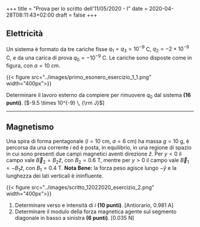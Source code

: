 +++
title = "Prova per lo scritto dell'11/05/2020 - I"
date = 2020-04-28T08:11:43+02:00
draft = false
+++

## Elettricità

Un sistema è formato da tre cariche fisse $q_1 = q_3 = 10^{-9}$ C, $q_2 = -2 \times 10^{-9}$ C, e da una carica di prova $q_0 = -10^{-9}$ C. Le cariche sono disposte come in figura, con $a = 10$ cm.

{{< figure src="../images/primo_esonero_esercizio_1_1.png"  width="400px">}}

Determinare il lavoro esterno da compiere per rimuovere $q_0$ dal sistema **(16 punti)**. [$-9.5 \times 10^{-9} \, {\rm J}$]

---

## Magnetismo

Una spira di forma pentagonale ($l = 10$ cm, $a = 6$ cm) ha massa $g = 10$ g, è percorsa da una corrente $i$ ed è posta, in equilibrio, in una regione di spazio in cui sono presenti due campi magnetici aventi direzione $\hat{z}$. Per $y < 0$ il campo vale $\vec{B}_2 = B_2 \hat{z}$, con $B_2 = 0.6$ T, mentre per $y > 0$ il campo vale $\vec{B}_1 = -B_1 \hat{z}$, con $B_1 = 0.4$ T. **Nota Bene:** la forza peso agisce lungo $-\hat{y}$ e la lunghezza dei lati verticali è ininfluente.

{{< figure src="../images/scritto_12022020_esercizio_2.png"  width="400px">}}

1. Determinare verso e intensità di $i$ **(10 punti)**. [Antiorario, 0.981 A]
2. Determinare il modulo della forza magnetica agente sul segmento diagonale in basso a sinistra **(6 punti)**. [0.035 N]
